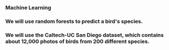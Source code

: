 ### Machine Learning
### We will use random forests to predict a bird's species.
### We will use the Caltech-UC San Diego dataset, which contains about 12,000 photos of birds from 200 different species.
